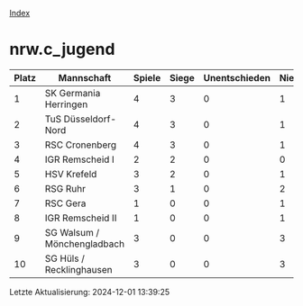 [Index](./README.md)

# nrw.c_jugend

| Platz |  Mannschaft |  Spiele |  Siege |  Unentschieden |  Niederlagen |  Tore |  Differenz |  Punkte | 
| --- |  --- |  --- |  --- |  --- |  --- |  --- |  --- |  --- |  
|  1 |   SK Germania Herringen |   4 |   3 |   0 |   1 |   36:9 |   27 |   9 |  
|  2 |   TuS Düsseldorf-Nord |   4 |   3 |   0 |   1 |   24:21 |   3 |   9 |  
|  3 |   RSC Cronenberg |   4 |   3 |   0 |   1 |   22:21 |   1 |   9 |  
|  4 |   IGR Remscheid I |   2 |   2 |   0 |   0 |   20:2 |   18 |   6 |  
|  5 |   HSV Krefeld |   3 |   2 |   0 |   1 |   28:11 |   17 |   6 |  
|  6 |   RSG Ruhr |   3 |   1 |   0 |   2 |   6:18 |   -12 |   3 |  
|  7 |   RSC Gera |   1 |   0 |   0 |   1 |   2:7 |   -5 |   0 |  
|  8 |   IGR Remscheid II |   1 |   0 |   0 |   1 |   1:8 |   -7 |   0 |  
|  9 |   SG Walsum / Mönchengladbach |   3 |   0 |   0 |   3 |   9:22 |   -13 |   0 |  
|  10 |   SG Hüls / Recklinghausen |   3 |   0 |   0 |   3 |   0:29 |   -29 |   0 |  


Letzte Aktualisierung: 2024-12-01 13:39:25